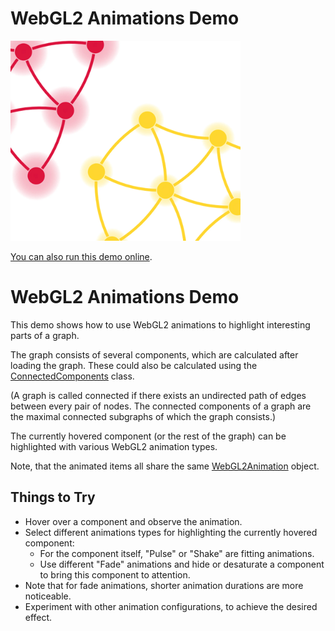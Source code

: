 # WebGL2 Animations Demo

<img src="../../resources/image/webgl-animations.png" alt="demo-thumbnail" height="320"/>

[You can also run this demo online](https://live.yworks.com/demos/style/webgl-animations/index.html).

# WebGL2 Animations Demo

This demo shows how to use WebGL2 animations to highlight interesting parts of a graph.

The graph consists of several components, which are calculated after loading the graph. These could also be calculated using the [ConnectedComponents](https://docs.yworks.com/yfileshtml/#/api/ConnectedComponents) class.

(A graph is called connected if there exists an undirected path of edges between every pair of nodes. The connected components of a graph are the maximal connected subgraphs of which the graph consists.)

The currently hovered component (or the rest of the graph) can be highlighted with various WebGL2 animation types.

Note, that the animated items all share the same [WebGL2Animation](https://docs.yworks.com/yfileshtml/#/api/WebGL2Animation) object.

## Things to Try

- Hover over a component and observe the animation.
- Select different animations types for highlighting the currently hovered component:
  - For the component itself, "Pulse" or "Shake" are fitting animations.
  - Use different "Fade" animations and hide or desaturate a component to bring this component to attention.
- Note that for fade animations, shorter animation durations are more noticeable.
- Experiment with other animation configurations, to achieve the desired effect.
